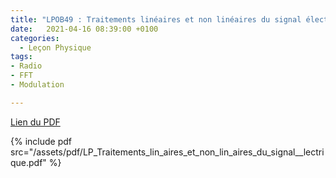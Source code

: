 ```yaml
---
title: "LPOB49 : Traitements linéaires et non linéaires du signal électrique"
date:   2021-04-16 08:39:00 +0100
categories:
  - Leçon Physique
tags:
- Radio
- FFT
- Modulation

---
```

[Lien du PDF](/assets/pdf/LP_Traitements_lin_aires_et_non_lin_aires_du_signal__lectrique.pdf)

{% include pdf src="/assets/pdf/LP_Traitements_lin_aires_et_non_lin_aires_du_signal__lectrique.pdf" %}
